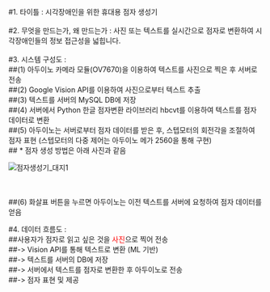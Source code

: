 #1. 타이틀 : 시각장애인을 위한 휴대용 점자 생성기</br></br>
#2. 무엇을 만드는가, 왜 만드는가 : 사진 또는 텍스트를 실시간으로 점자로 변환하여 시각장애인들의 정보 접근성을 넓힙니다.</br></br>
#3. 시스템 구성도 :
</br>##(1) 아두이노 카메라 모듈(OV7670)을 이용하여 텍스트를 사진으로 찍은 후 서버로 전송
</br>##(2) Google Vision API를 이용하여 사진으로부터 텍스트 추출
</br>##(3) 텍스트를 서버의 MySQL DB에 저장
</br>##(4) 서버에서 Python 한글 점자변환 라이브러리 hbcvt를 이용하여 텍스트를 점자 데이터로 변환
</br>##(5) 아두이노는 서버로부터 점자 데이터를 받은 후, 스텝모터의 회전각을 조절하여 점자 표현 (스텝모터의 다중 제어는 아두이노 메가 2560을 통해 구현)
</br> ## * 점자 생성 방법은 아래 사진과 같음 
</br>


![점자생성기_대지1](https://github.com/JihoonJang/CapstoneDesign/blob/master/%EC%A0%90%EC%9E%90%EC%83%9D%EC%84%B1%EA%B8%B0_%EB%8C%80%EC%A7%80%201.jpg)

</br></br>##(6) 화살표 버튼을 누르면 아두이노는 이전 텍스트를 서버에 요청하여 점자 데이터를 얻음

#4. 데이터 흐름도 : 
</br>##사용자가 점자로 읽고 싶은 것을 <span style="color:red">사진</span>으로 찍어 전송 
</br>##-> Vision API를 통해 텍스트로 변환 (ML 기반) 
</br>##-> 텍스트를 서버의 DB에 저장 
</br>##-> 서버에서 텍스트를 점자로 변환한 후 아두이노로 전송
</br>##-> 점자 표현 및 제공
